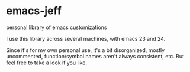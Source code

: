emacs-jeff
==========

personal library of emacs customizations

I use this library across several machines, with emacs 23 and 24.

Since it's for my own personal use, it's a bit disorganized, mostly uncommented, function/symbol names aren't always consistent, etc. But feel free to take a look if you like.
